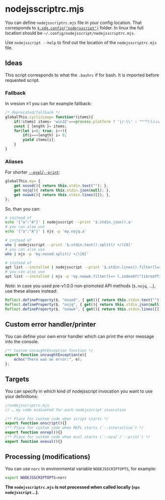 # nodejsscriptrc.mjs
You can define `nodejsscriptrc.mjs` file in your config location.
That corresponds to [`$.xdg.config("nodejsscript")`](../docs/modules/xdg_.xdg.md#config) folder.
In linux the full location should be `~/.config/nodejsscript/nodejsscriptrc.mjs`.

Use `nodejsscript --help` to find out the location of
the `nodejsscriptrc.mjs` file.

## Ideas
This script corresponds to what the `.bashrc` if for bash. It is imported before
requested script.

### Fallback
In vresion ≥1 you can for example fallback:

```js
/* deprecated/fallback */
globalThis.cyclicLoop= function*(items){
	if(!items) items= 'win32'===process.platform ? '|/-\\' : "⠋⠙⠹⠸⠼⠴⠦⠧⠇⠏";
	const { length }= items;
	for(let i=0; true; i++){
		if(i===length) i= 0;
		yield items[i];
	}
}
```

### Aliases
For shorter [`--eval`/`--print`](./eval_print.md#aliases):
```js
globalThis.my= {
	get nosed(){ return this.stdin.text(""); },
	get nojq(){ return this.stdin.json(null); },
	get noawk(){ return this.stdin.lines([]); },
};
```

So, than you can:
```bash
# instead of
echo '{"a":"A"}' | nodejsscript --print '$.stdin.json().a'
# you can also use
echo '{"a":"A"}' | njs -p 'my.nojq.a'
```
```bash
# instead of
who | nodejsscript --print '$.stdin.text().split(/ +/)[0]'
# you can also use
who | njs -p 'my.nosed.split(/ +/)[0]'
```
```bash
# instead of
apt list --installed | nodejsscript --print '$.stdin.lines().filter(l=> l.indexOf("libreoffice")!==-1).length'
# you can also use
apt list --installed | njs -p 'my.noawk.filter(l=> l.indexOf("libreoffice")!==-1).length'
```

*Note*: in case you used pre-v1.0.0 non-promoted API methods
(`$.nojq`, …), use these aliases instead:
```js
Reflect.defineProperty($, "nosed", { get(){ return this.stdin.text(""); }, });
Reflect.defineProperty($, "nojq", { get(){ return this.stdin.json(null); }, });
Reflect.defineProperty($, "noawk", { get(){ return this.stdin.lines([]); }, });
```
## Custom error handler/printer
You can define your own error handler which can print the error message
into the console.

```js
/** Custom uncaughtException function */
export function uncaughtException(e){
	echo("There was an error:", e);
};
```

## Targets
You can specify in which kind of nodejsscript invocation you want to use
your definitions:

```js
//nodejsscriptrc.mjs
// … my code evaluated for each nodejsscript invocation

/** Place for custom code when script starts */
export function onscript(){}
/** Place for custom code when REPL starts (`--interactive`) */
export function onrepl(){}
/** Place for custom code when eval starts (`--eval`/`--print`) */
export function oneval(){}
```

## Processing (modifications)
You can use `norc` in environmental variable `NODEJSSCRIPTOPTS`, for example:
```bash
export NODEJSSCRIPTOPTS=norc
```
**The `nodejsscriptrc.mjs` is not processed when called locally (`npx nodejsscript`…).**
